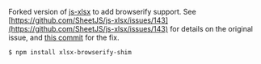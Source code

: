 Forked version of [js-xlsx](https://github.com/SheetJS/js-xlsx) to add browserify support. See [https://github.com/SheetJS/js-xlsx/issues/143](https://github.com/SheetJS/js-xlsx/issues/143) for details on the original issue, and [this commit](https://github.com/chriddyp/js-xlsx/commit/ece7444ecc3ed91f71718f8fe4db1293e52b3e61) for the fix.

```
$ npm install xlsx-browserify-shim
```
